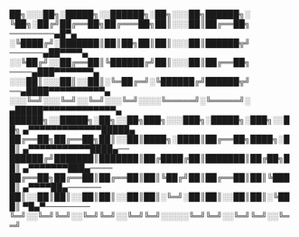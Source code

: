 ██╗░░░██╗░█████╗░░██████╗░██╗░░░██╗██████╗░
╚██╗░██╔╝██╔══██╗██╔═══██╗██║░░░██║██╔══██╗           ────────▄█▀▄
░╚████╔╝░███████║██║██╗██║██║░░░██║██████╦╝           ──────▄██▀▀▀▀▄
░░╚██╔╝░░██╔══██║╚██████╔╝██║░░░██║██╔══██╗           ────▄███▀▀▀▀▀▀▀▄            
░░░██║░░░██║░░██║░╚═██╔═╝░╚██████╔╝██████╦╝           ──▄████▀▀▀▀▀▀▀▀▀▀▄
░░░╚═╝░░░╚═╝░░╚═╝░░░╚═╝░░░░╚═════╝░╚═════╝░           ▄█████▀▀▀▀▀▀▀▀▀▀▀▀▀▄           
██████╗░░█████╗░██╗░░██╗███╗░░░███╗░█████╗░███╗░░██╗  ▄▀▀▀▀▀▀▀▀▀▀▀▀▀█████▄
██╔══██╗██╔══██╗██║░░██║████╗░████║██╔══██╗████╗░██║   ▄▀▀▀▀▀▀▀▀▀▀▀████▄──
██████╔╝███████║███████║██╔████╔██║███████║██╔██╗██║      ▄▀▀▀▀▀▀▀███▄────
██╔══██╗██╔══██║██╔══██║██║╚██╔╝██║██╔══██║██║╚████║       ▄▀▀▀▀██▄──────
██║░░██║██║░░██║██║░░██║██║░╚═╝░██║██║░░██║██║░╚███║         ▀█▄▀────────  
╚═╝░░╚═╝╚═╝░░╚═╝╚═╝░░╚═╝╚═╝░░░░░╚═╝╚═╝░░╚═╝╚═╝░░╚══╝ 



